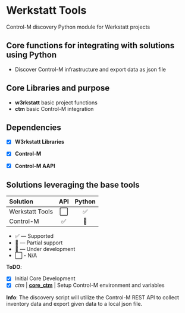 # Werkstatt Tools
Control-M discovery Python module for Werkstatt projects

## Core functions for integrating with solutions using Python
- Discover Control-M infrastructure and export data as json file

## Core Libraries and purpose
- **w3rkstatt** basic project functions
- **ctm** basic Control-M integration

## Dependencies
- [X] **W3rkstatt Libraries**
- [X] **Control-M**
- [X] **Control-M AAPI**


## Solutions leveraging the base tools
| Solution                  | API           | Python        |
| :-------------            | :---:         | :---:         | 
| Werkstatt Tools           | ⬜            | ✅    | 
| Control-M                 | ✅            | 🔶    | 


* ✅ — Supported
* 🔶 — Partial support
* 🚧 — Under development
* ⬜ - N/A ️


**ToDO**: 
- [x] Initial Core Development
- [x] *ctm* | [**core_ctm**](docs/CTM.md) | Setup Control-M environment and variables

**Info**:
The discovery script will utilize the Control-M REST API to collect inventory data and export given data to a local json file.